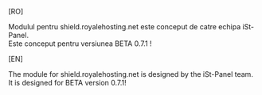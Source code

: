 [RO]

Modulul pentru shield.royalehosting.net este conceput de catre echipa iSt-Panel.<br/>
Este conceput pentru versiunea BETA 0.7.1 !

[EN]

The module for shield.royalehosting.net is designed by the iSt-Panel team.<br/>
It is designed for BETA version 0.7.1!
